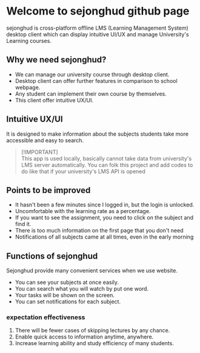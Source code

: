 # Welcome to sejonghud github page

sejonghud is cross-platform offline LMS (Learning Management System) desktop client which can display intuitive UI/UX and manage University's Learning courses.

## Why we need sejonghud?

- We can manage our university course through desktop client.
- Desktop client can offer further features in comparison to school webpage.
- Any student can implement their own course by themselves.
- This client offer intuitive UX/UI.

## Intuitive UX/UI

It is designed to make information about the subjects students take more accessible and easy to search.

> \[!IMPORTANT]\
> This app is used locally, basically cannot take data from university's LMS server automatically.
> You can folk this project and add codes to do like that if your university's LMS API is opened


## Points to be improved

- It hasn't been a few minutes since I logged in, but the login is unlocked.
- Uncomfortable with the learning rate as a percentage.
- If you want to see the assignment, you need to click on the subject and find it.
- There is too much information on the first page that you don't need
- Notifications of all subjects came at all times, even in the early morning

## Functions of sejonghud

Sejonghud provide many convenient services when we use website.

- You can see your subjects at once easily.
- You can search what you will watch by put one word.
- Your tasks will be shown on the screen.
- You can set notifications for each subject.

### expectation effectiveness

1. There will be fewer cases of skipping lectures by any chance.
2. Enable quick access to information anytime, anywhere.
3. Increase learning ability and study efficiency of many students.